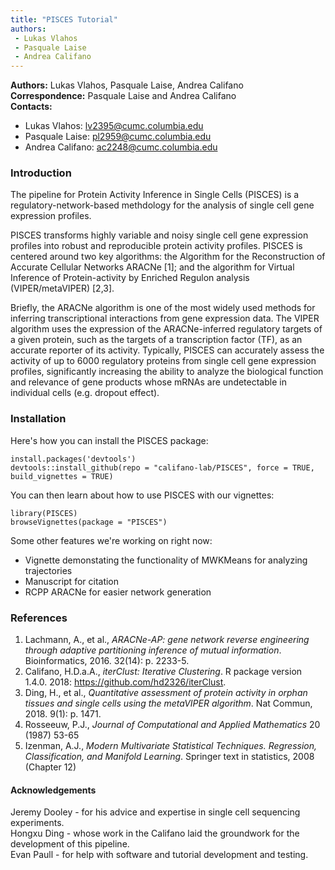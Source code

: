 ```yaml
---
title: "PISCES Tutorial"
authors: 
 - Lukas Vlahos
 - Pasquale Laise
 - Andrea Califano
---
```

**Authors:** Lukas Vlahos, Pasquale Laise, Andrea Califano  
**Correspondence:** Pasquale Laise and Andrea Califano  
**Contacts:**

* Lukas Vlahos: lv2395@cumc.columbia.edu
* Pasquale Laise: pl2959@cumc.columbia.edu
* Andrea Califano: ac2248@cumc.columbia.edu

### Introduction

The pipeline for Protein Activity Inference in Single Cells (PISCES) is a regulatory-network-based methdology for the analysis of single cell gene expression profiles.

PISCES transforms highly variable and noisy single cell gene expression profiles into robust and reproducible protein activity profiles. PISCES  is centered around two key algorithms: the Algorithm for the Reconstruction of Accurate Cellular Networks ARACNe [1]; and the algorithm for  Virtual Inference of Protein-activity by Enriched Regulon analysis (VIPER/metaVIPER) [2,3].

Briefly, the ARACNe  algorithm is  one of the most widely used methods for inferring transcriptional interactions from gene expression data. The VIPER algorithm uses the expression of the ARACNe-inferred regulatory targets of a given protein, such as the targets of a transcription factor (TF), as an accurate reporter of its activity. Typically, PISCES  can accurately assess the activity of up to 6000 regulatory proteins  from single cell gene expression profiles,  significantly increasing the ability to analyze the biological function and relevance of gene products whose mRNAs are undetectable in individual cells (e.g. dropout effect).

### Installation

Here's how you can install the PISCES package:

```
install.packages('devtools')
devtools::install_github(repo = "califano-lab/PISCES", force = TRUE, build_vignettes = TRUE)
```

You can then learn about how to use PISCES with our vignettes:

```
library(PISCES)
browseVignettes(package = "PISCES")
```

Some other features we're working on right now:
* Vignette demonstating the functionality of MWKMeans for analyzing trajectories
* Manuscript for citation
* RCPP ARACNe for easier network generation

### References

1.	Lachmann, A., et al., *ARACNe-AP: gene network reverse engineering through adaptive partitioning inference of mutual information*. Bioinformatics, 2016. 32(14): p. 2233-5.  
2.	Califano, H.D.a.A., *iterClust: Iterative Clustering*. R package version 1.4.0. 2018: https://github.com/hd2326/iterClust.  
3.	Ding, H., et al., *Quantitative assessment of protein activity in orphan tissues and single cells using the metaVIPER algorithm*. Nat Commun, 2018. 9(1): p. 1471.  
4.  Rosseeuw, P.J., *Journal of Computational and Applied Mathematics* 20 (1987) 53-65  
5.  Izenman, A.J., *Modern Multivariate Statistical Techniques. Regression, Classification, and Manifold Learning*. Springer text in statistics, 2008 (Chapter 12)

#### Acknowledgements

Jeremy Dooley - for his advice and expertise in single cell sequencing experiments.  
Hongxu Ding - whose work in the Califano laid the groundwork for the development of this pipeline.  
Evan Paull - for help with software and tutorial development and testing.

